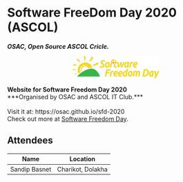 # Software FreeDom Day 2020 (ASCOL) <br>
***OSAC, Open Source ASCOL Cricle.***
<p align="center">
<img src="img/logo.png">
</p>
<b>Website for Software Freedom Day 2020</b><br>
***Organised by OSAC and ASCOL IT Club.***<br><br>
Visit it at: https://osac.github.io/sfd-2020<br>
Check out more at <a href="http://softwarefreedomday.org"> Software Freedom Day</a>.

## Attendees
Name | Location 
------------ | ------- 
Sandip Basnet| Charikot, Dolakha 

